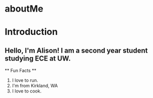 # aboutMe
# Introduction
## Hello, I'm Alison! I am a second year student studying ECE at UW.
** Fun Facts **
1. I love to run.
2. I'm from Kirkland, WA
3. I love to cook.
